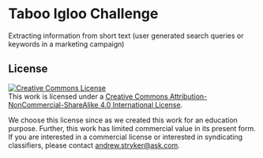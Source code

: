 # Taboo Igloo Challenge

Extracting information from short text (user generated search queries or
keywords in a marketing campaign)

## License

<a rel="license" href="http://creativecommons.org/licenses/by-nc-sa/4.0/"><img
alt="Creative Commons License" style="border-width:0"
src="https://i.creativecommons.org/l/by-nc-sa/4.0/80x15.png" /></a><br />This
work is licensed under a <a rel="license"
href="http://creativecommons.org/licenses/by-nc-sa/4.0/">Creative Commons
Attribution-NonCommercial-ShareAlike 4.0 International License</a>.

We choose this license since as we created this work for an education purpose.
Further, this work has limited commercial value in its present form. If you are
interested in a commercial license or interested in syndicating classifiers,
please contact andrew.stryker@ask.com.
